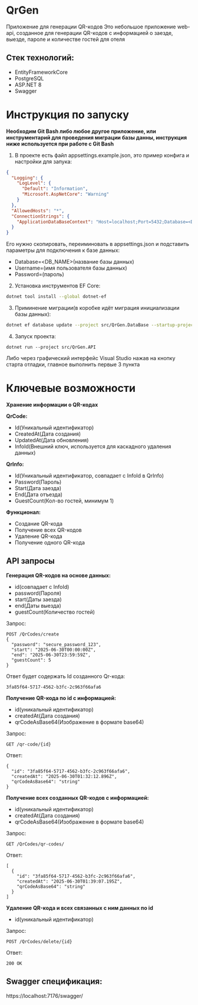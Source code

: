 # QrGen
Приложение для генерации QR-кодов
Это небольшое приложение web-api, созданное для генерации QR-кодов с информацией о заезде, выезде, пароле и количестве гостей для отеля

## Стек технологий:
- EntityFrameworkCore  
- PostgreSQL  
- ASP.NET 8  
- Swagger

# Инструкция по запуску
**Необходим Git Bash либо любое другое приложение, или инструментарий для проведения миграции базы данны, инструкция ниже используется при работе с Git Bash**
1. В проекте есть файл appsettings.example.json, это пример конфига и настройки для запука:
```json
{
  "Logging": {
    "LogLevel": {
      "Default": "Information",
      "Microsoft.AspNetCore": "Warning"
    }
  },
  "AllowedHosts": "*",
  "ConnectionStrings": {
    "ApplicationDataBaseContext": "Host=localhost;Port=5432;Database=<DB_NAME>;Username=<USERNAME>;Password=<PASSWORD>"
  }
}
```
Его нужно скопировать, переиминовать в appsettings.json и подставить параметры для подключения к базе данных:  
- Database=<DB_NAME>(название базы данных)
- Username=<USERNAME>(имя пользователя базы данных)
- Password=<PASSWORD>(пароль)  
2. Установка инструментов EF Core:
```bash
dotnet tool install --global dotnet-ef
```
3. Приминение миграции(в коробке идёт миграция инициализации базы данных):
```bash
dotnet ef database update --project src/QrGen.DataBase --startup-project src/QrGen.API
```
4. Запуск проекта:
```
dotnet run --project src/QrGen.API
```
Либо через графический интерфейс Visual Studio нажав на кнопку старта отладки, главное выполнить первые 3 пункта  
# Ключевые возможности
**Хранение информации о QR-кодах**  

**QrCode:**  
- Id(Уникальный идентификатор)  
- CreatedAt(Дата создания)  
- UpdatedAt(Дата обновления)  
- InfoId(Внешний ключ, используется для каскадного удаления данных)

**QrInfo:**  
- Id(Уникальный идентификатор, совпадает с InfoId в QrInfo)  
- Password(Пароль)  
- Start(Дата заезда)  
- End(Дата отъезда)  
- GuestCount(Кол-во гостей, минимум 1)

**Функционал:**  
- Создание QR-кода
- Получение всех QR-кодов
- Удаление QR-кода
- Получение одного QR-кода  

## API запросы
**Генерация QR-кодов на основе данных:**  
- id(совпадает с  InfoId)
- password(Пароля)  
- start(Даты заезда)  
- end(Даты выезда)  
- guestCount(Количество гостей)

Запрос:
```
POST /QrCodes/create
{
  "password": "secure_password_123",
  "start": "2025-06-30T00:00:00Z",
  "end": "2025-06-30T23:59:59Z",
  "guestCount": 5
}
```
Ответ будет содержать Id созданного Qr-кода:
```
3fa85f64-5717-4562-b3fc-2c963f66afa6
```
**Получение QR-кода по id с информацией:**  
- id(уникальный идентификатор)  
- createdAt(Дата создания)  
- qrCodeAsBase64(Изображение в формате base64)

Запрос:
```
GET /qr-code/{id}
```
Ответ:
```
{
  "id": "3fa85f64-5717-4562-b3fc-2c963f66afa6",
  "createdAt": "2025-06-30T01:32:12.896Z",
  "qrCodeAsBase64": "string"
}
```
**Получение всех созданных QR-кодов с информацией:**  
- id(уникальный идентификатор)  
- createdAt(Дата создания)  
- qrCodeAsBase64(Изображение в формате base64)  

Запрос:
```
GET /QrCodes/qr-codes/
```
Ответ:
```
[
  {
    "id": "3fa85f64-5717-4562-b3fc-2c963f66afa6",
    "createdAt": "2025-06-30T01:39:07.195Z",
    "qrCodeAsBase64": "string"
  }
]
```
**Удаление QR-кода и всех связанных с ним данных по id**
- id(уникальный идентификатор)

Запрос:
```
POST /QrCodes/delete/{id}
```
Ответ:
```
200	OK
```
## Swagger спецификация:
https://localhost:7176/swagger/
